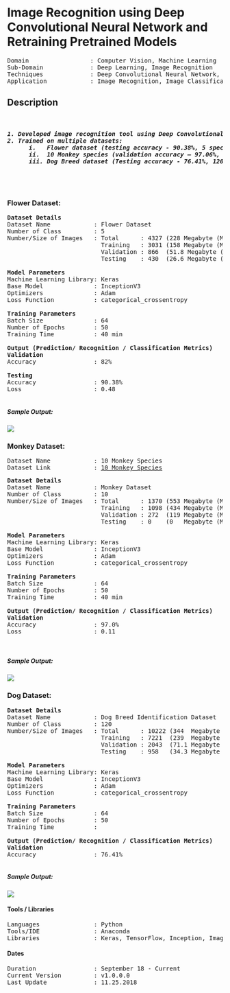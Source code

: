 # Image Recognition using Deep Convolutional Neural Network and Retraining Pretrained Models 	                                           
<pre>
Domain                 : Computer Vision, Machine Learning
Sub-Domain             : Deep Learning, Image Recognition
Techniques             : Deep Convolutional Neural Network, ImageNet, Inception
Application            : Image Recognition, Image Classification
</pre>

## Description
<pre>
<h5>
1. Developed image recognition tool using Deep Convolutional Neural Network built from scratch with Keras Sequential model and, pretrained model “Inception” separately for fine-tuning with new class labels.
2. Trained on multiple datasets:
      i.   Flower dataset (testing accuracy - 90.38%, 5 species, 4327 images, 228 MB).
      ii.  10 Monkey species (validation accuracy – 97.06%, 553MB).
      iii. Dog Breed dataset (Testing accuracy - 76.41%, 120 class, 10222 images, 344MB).
      
</h5>
</pre>

### Flower Dataset:
<pre>
<b>Dataset Details</b>
Dataset Name            : Flower Dataset
Number of Class         : 5
Number/Size of Images   : Total      : 4327 (228 Megabyte (MB))
                          Training   : 3031 (158 Megabyte (MB))
                          Validation : 866  (51.8 Megabyte (MB))
                          Testing    : 430  (26.6 Megabyte (MB))

<b>Model Parameters</b>
Machine Learning Library: Keras
Base Model              : InceptionV3
Optimizers              : Adam
Loss Function           : categorical_crossentropy

<b>Training Parameters</b>
Batch Size              : 64
Number of Epochs        : 50
Training Time           : 40 min

<b>Output (Prediction/ Recognition / Classification Metrics)</b>
<b>Validation</b>
Accuracy                : 82%

<b>Testing</b>
Accuracy                : 90.38%
Loss                    : 0.48
<!--Precision               : 
Recall                  : 94% (highest)
Specificity             : -->
</pre>

<!--
Best Model Path (Accuracy): data\output\models\\42-val_acc-0.86-val_loss-0.82.hdf5
Best Test Accuracy: 89.91%
Best Test Loss: 0.49
Best Model Path (Loss): data\output\models\\12-val_acc-0.84-val_loss-0.65.hdf5
Best Test Accuracy: 89.44%
Best Test Loss: 0.48
-->

##### Sample Output: 
<kbd>
<img src=https://github.com/anjanatiha/Image-Recognition-using-Deep-Convolutional-Neural-Network/blob/master/Flowers%20Recognition/demo/sample/sample.png>
</kbd>

### Monkey Dataset:
<pre>
Dataset Name            : 10 Monkey Species
Dataset Link            : <a href=https://www.kaggle.com/slothkong/10-monkey-species>10 Monkey Species</a>
</pre>

<pre>
<b>Dataset Details</b>
Dataset Name            : Monkey Dataset
Number of Class         : 10
Number/Size of Images   : Total      : 1370 (553 Megabyte (MB))
                          Training   : 1098 (434 Megabyte (MB))
                          Validation : 272  (119 Megabyte (MB))
                          Testing    : 0    (0   Megabyte (MB))

<b>Model Parameters</b>
Machine Learning Library: Keras
Base Model              : InceptionV3
Optimizers              : Adam
Loss Function           : categorical_crossentropy

<b>Training Parameters</b>
Batch Size              : 64
Number of Epochs        : 50
Training Time           : 40 min

<b>Output (Prediction/ Recognition / Classification Metrics)</b>
<b>Validation</b>
Accuracy                : 97.0%
Loss                    : 0.11

<!--
<b>Testing</b>
Accuracy                : 
Loss                    : 
Precision               : 
Recall                  : 
Specificity             : -->
</pre>

<!--
Best Model Path (Accuracy): 27-val_acc-0.97-val_loss-0.11.hdf5
Best Test Accuracy: 97.0%
Best Test Loss: 0.11
-->
##### Sample Output: 
<kbd>
<img src=https://github.com/anjanatiha/Image-Recognition-using-Deep-Convolutional-Neural-Network/blob/master/Monkey%20Recognition/demo/sample/sample.png>
</kbd>
<!---
-->

### Dog Dataset:
<pre>
<b>Dataset Details</b>
Dataset Name            : Dog Breed Identification Dataset
Number of Class         : 120
Number/Size of Images   : Total      : 10222 (344  Megabyte (MB))
                          Training   : 7221  (239  Megabyte (MB))
                          Validation : 2043  (71.1 Megabyte (MB))
                          Testing    : 958   (34.3 Megabyte (MB))

<b>Model Parameters</b>
Machine Learning Library: Keras
Base Model              : InceptionV3
Optimizers              : Adam
Loss Function           : categorical_crossentropy

<b>Training Parameters</b>
Batch Size              : 64
Number of Epochs        : 50
Training Time           : 

<b>Output (Prediction/ Recognition / Classification Metrics)</b>
<b>Validation</b>
Accuracy                : 76.41%
<!--
<b>Testing</b>
Accuracy                : 70.38%
Loss                    : 0.48
Precision               : 
Recall                  : 94% (highest)
Specificity             : -->
</pre>

<!--
Best Model Path (Accuracy): data\output\models\\42-val_acc-0.86-val_loss-0.82.hdf5
Best Test Accuracy: 89.91%
Best Test Loss: 0.49
Best Model Path (Loss): data\output\models\\12-val_acc-0.84-val_loss-0.65.hdf5
Best Test Accuracy: 89.44%
Best Test Loss: 0.48
-->
##### Sample Output: 
<kbd>
<img src=https://github.com/anjanatiha/Image-Recognition-using-Deep-Convolutional-Neural-Network/blob/master/Dog%20Breed%20Identification/demo/sample/sample2.png>
</kbd>

#### Tools / Libraries
<pre>
Languages               : Python
Tools/IDE               : Anaconda
Libraries               : Keras, TensorFlow, Inception, ImageNet
</pre>

#### Dates
<pre>
Duration                : September 18 - Current
Current Version         : v1.0.0.0
Last Update             : 11.25.2018
</pre>
